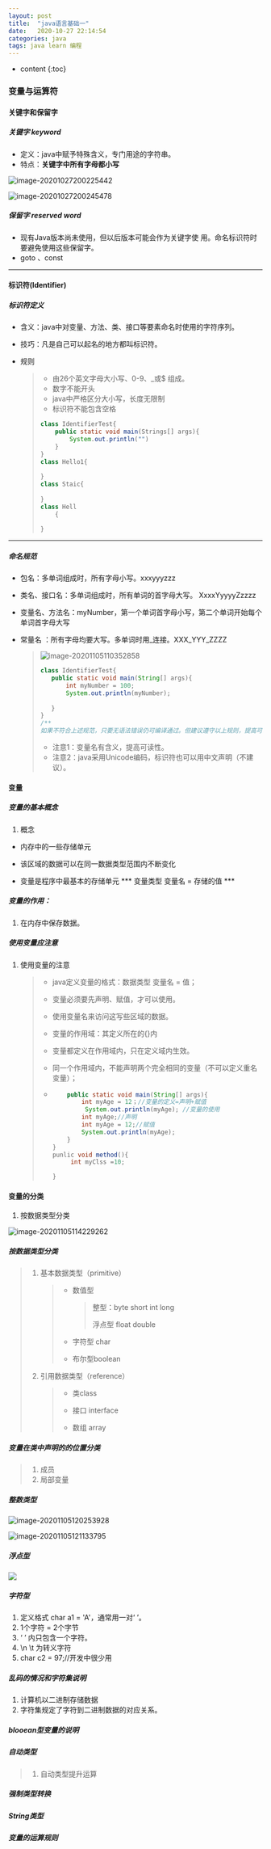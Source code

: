 ```yaml
---
layout: post
title:  "java语言基础一"
date:   2020-10-27 22:14:54
categories: java
tags: java learn 编程
---
```



* content
{:toc}
### 变量与运算符

#### 关键字和保留字

##### 关键字 keyword

+ 定义：java中赋予特殊含义，专门用途的字符串。
+ 特点：**关键字中所有字母都小写**

![image-20201027200225442](https://gitee.com/tai-xiaopeng/image/raw/master//image/java/image-20201027200225442.png)

![image-20201027200245478](https://gitee.com/tai-xiaopeng/image/raw/master//image/java/image-20201027200245478.png)

##### 保留字 reserved word

+ 现有Java版本尚未使用，但以后版本可能会作为关键字使
  用。命名标识符时要避免使用这些保留字。
+ goto 、const

-----

####  标识符(Identifier)

##### 标识符定义

+ 含义：java中对变量、方法、类、接口等要素命名时使用的字符序列。

+ 技巧：凡是自己可以起名的地方都叫标识符。

+ 规则

  > + 由26个英文字母大小写、0-9、_或$ 组成。
  > + 数字不能开头
  > + java中严格区分大小写，长度无限制
  > + 标识符不能包含空格
  >
  > ```java
  > class IdentifierTest{
  >     public static void main(Strings[] args){
  >         System.out.println("")
  >     }
  > }
  > class Hello1{
  >     
  > }
  > class Staic{
  >     
  > }
  > class Hell
  >     {
  >     
  > }
  > ```

----

##### 命名规范

+ 包名：多单词组成时，所有字母小写。xxxyyyzzz

+ 类名、接口名：多单词组成时，所有单词的首字母大写。 XxxxYyyyyZzzzz

+ 变量名、方法名：myNumber，第一个单词首字母小写，第二个单词开始每个单词首字母大写

+ 常量名 ：所有字母均要大写。多单词时用_连接。XXX_YYY_ZZZZ

   >![image-20201105110352858](https://gitee.com/tai-xiaopeng/image/raw/master/image/java/20201105110400.png)
   >
   >```java
   >class IdentifierTest{
   >    public static void main(String[] args){
   >        int myNumber = 100;
   >        System.out.println(myNumber);
   >        
   >    }   
   >}
   >/**
   >如果不符合上述规范，只要无语法错误仍可编译通过。但建议遵守以上规则，提高可读性。
   >
   >```
   >
   >+ 注意1：变量名有含义，提高可读性。
   >+ 注意2：java采用Unicode编码，标识符也可以用中文声明（不建议）。


#### 变量

##### 变量的基本概念

1. 概念

+ 内存中的一些存储单元

+ 该区域的数据可以在同一数据类型范围内不断变化
+ 变量是程序中最基本的存储单元 *** 变量类型 变量名 =  存储的值 ***

##### 变量的作用：

1. 在内存中保存数据。

##### 使用变量应注意

1. 使用变量的注意

   > + java定义变量的格式：数据类型 变量名 = 值；
   >
   > + 变量必须要先声明、赋值，才可以使用。
   >
   > + 使用变量名来访问这写些区域的数据。
   >
   > + 变量的作用域：其定义所在的{}内
   >
   > + 变量都定义在作用域内，只在定义域内生效。
   >
   > + 同一个作用域内，不能声明两个完全相同的变量（不可以定义重名变量）；
   >
   > + ~~~java
   >       public static void main(String[] args){
   >           int myAge = 12；//变量的定义=声明+赋值
   >            System.out.println(myAge); //变量的使用
   >           int myAge;//声明
   >           int myAge = 12;//赋值
   >           System.out.println(myAge);
   >       }
   >   }
   >   punlic void method(){
   >    	int myClss =10;
   >   
   >   }
   >   ~~~
   >
   >   

#### 变量的分类

1.  按数据类型分类

   ![image-20201105114229262](https://gitee.com/tai-xiaopeng/image/raw/master/image/java/20201105114229.png)

##### 按数据类型分类

> 1. 基本数据类型（primitive）
>
>    > + 数值型 
>    >
>    >   > 整型：byte short int long
>    >   >
>    >   > 浮点型 float double
>    >
>    > + 字符型 char
>    > + 布尔型boolean
>
> 2. 引用数据类型（reference）
>
>    > + 类class
>    >
>    > + 接口 interface
>    >
>    > + 数组 array

##### 变量在类中声明的的位置分类

 >1. 成员
 >2. 局部变量

##### 整数类型

![image-20201105120253928](https://gitee.com/tai-xiaopeng/image/raw/master/image/java/20201105120254.png)

![image-20201105121133795](https://gitee.com/tai-xiaopeng/image/raw/master/image/java/20201105121133.png)

##### 浮点型

![](https://gitee.com/tai-xiaopeng/image/raw/master/image/java/20201105121416.png)



##### 字符型

1. 定义格式 char a1 = 'A'，通常用一对‘ ’。
2. 1个字符 = 2个字节
3. ‘ ’  内只包含一个字符。
4. \n \t 为转义字符
5. char c2 = 97;//开发中很少用 

##### 乱码的情况和字符集说明

1. 计算机以二进制存储数据
2. 字符集规定了字符到二进制数据的对应关系。

##### blooean型变量的说明

##### 自动类型

> 1. 自动类型提升运算

##### 强制类型转换

##### String类型

##### 变量的运算规则

